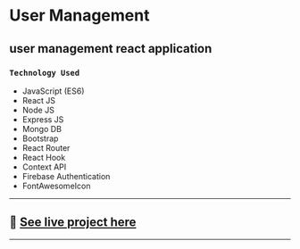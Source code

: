 # User Management
## user management react application

### `Technology Used`
- JavaScript (ES6)
- React JS
- Node JS
- Express JS
- Mongo DB
- Bootstrap
- React Router
- React Hook
- Context API
- Firebase Authentication
- FontAwesomeIcon
---
## :link: [See live project here](https://user-management-bd.web.app/)

---
<!-- ### `Project Features`
- User Management react application..
- Users can view all types of news articles in homepage.
- Users can register/login with Google and custom authentication to view the full article.
- Users can views different types of news by category.
- Route will be changed dynamically for different kinds of news.
- An Admin can add new news, top news, new admin and manage news.
### `Server Side Repository`
https://github.com/samiul-sheikh/news24-server

### `Project UI`
<img src="./src/images/project_ui/homepage.png"> -->